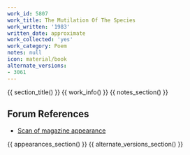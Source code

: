 ```yaml
---
work_id: 5807
work_title: The Mutilation Of The Species
work_written: '1983'
written_date: approximate
work_collected: 'yes'
work_category: Poem
notes: null
icon: material/book
alternate_versions:
- 3061
---
```


{{ section_title() }}
{{ work_info() }}
{{ notes_section() }}
## Forum References
- [Scan of magazine appearance](https://bukowskiforum.com/threads/the-mutilation-of-the-species-wormwood-review-no-96-1984.12798/)

{{ appearances_section() }}
{{ alternate_versions_section() }}